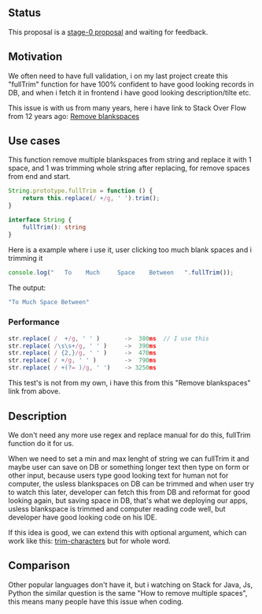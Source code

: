 ## Status

This proposal is a [stage-0 proposal](https://github.com/tc39/proposals/blob/master/stage-0-proposals.md) and waiting for feedback.

## Motivation

We often need to have full validation, i on my last project create this "fullTrim" function for have 100% confident to have good looking records in DB, and when i fetch it in frontend i have good looking description/tilte etc.

This issue is with us from many years, here i have link to Stack Over Flow from 12 years ago:
[Remove blankspaces](https://stackoverflow.com/questions/1981349/regex-to-replace-multiple-spaces-with-a-single-space)


## Use cases

This function remove multiple blankspaces from string and replace it with 1 space, and 1 was trimming whole string after replacing, for remove spaces from end and start.

```ts
String.prototype.fullTrim = function () {
    return this.replace(/ +/g, ' ').trim();
}

interface String {
    fullTrim(): string
}
```

Here is a example where i use it, user clicking too much blank spaces and i trimming it

```ts
console.log("   To    Much     Space    Between   ".fullTrim());
```

The output:

```js
"To Much Space Between"
```

### Performance

```js
str.replace( /  +/g, ' ' )       ->  380ms  // I use this
str.replace( /\s\s+/g, ' ' )     ->  390ms
str.replace( / {2,}/g, ' ' )     ->  470ms
str.replace( / +/g, ' ' )        ->  790ms
str.replace( / +(?= )/g, ' ')    -> 3250ms
```

This test's is not from my own, i have this from this "Remove blankspaces" link from above.

## Description

We don't need any more use regex and replace manual for do this, fullTrim function do it for us.

When we need to set a min and max lenght of string we can fullTrim it and maybe user can save on DB or something longer text then type on form or other input, because users type good looking text for human not for computer, the usless blankspaces on DB can be trimmed and when user try to watch this later, developer can fetch this from DB and reformat for good looking again, but saving space in DB, that's what we deploying our apps, usless blankspace is trimmed and computer reading code well, but developer have good looking code on his IDE.

If this idea is good, we can extend this with optional argument, which can work like this:
[trim-characters](https://github.com/Kingwl/proposal-string-trim-characters)
but for whole word.

## Comparison

Other popular languages don't have it, but i watching on Stack for Java, Js, Python the similar question is the same "How to remove multiple spaces", this means many people have this issue when coding.
